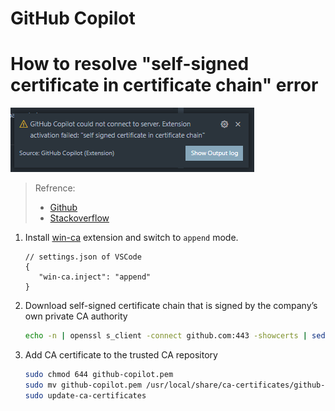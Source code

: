 GitHub Copilot
===

# How to resolve "self-signed certificate in certificate chain" error

![](./../image/self-signed%20certificate%20in%20certificate%20chain%20error.png)

> Refrence: 
> - [Github](https://docs.github.com/en/copilot/troubleshooting-github-copilot/troubleshooting-certificate-errors-for-github-copilot#handling-certificate-related-errors)
> - [Stackoverflow](https://stackoverflow.com/a/71973332)

1. Install [win-ca](https://marketplace.visualstudio.com/items?itemName=ukoloff.win-ca) extension and switch to `append` mode.
   ```jsonc
   // settings.json of VSCode
   {
      "win-ca.inject": "append"
   }
   ```
2. Download self-signed certificate chain that is signed by the company’s own private CA authority
   ```bash
   echo -n | openssl s_client -connect github.com:443 -showcerts | sed -ne "/-BEGIN CERTIFICATE-/,/-END CERTIFICATE-/p" > github-copilot.pem
   ```
3. Add CA certificate to the trusted CA repository
   ```bash
   sudo chmod 644 github-copilot.pem
   sudo mv github-copilot.pem /usr/local/share/ca-certificates/github-copilot.pem
   sudo update-ca-certificates
   ```